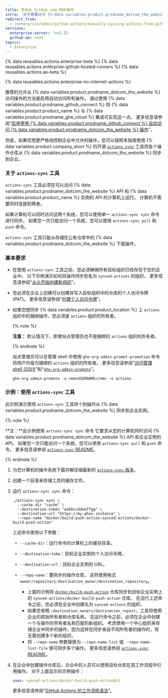 ```yaml
---
title: 手动从 GitHub.com 同步操作
intro: '对于需要访问 {% data variables.product.prodname_dotcom_the_website %} 上操作的用户，您可以将特定操作同步到企业。'
redirect_from:
  - /enterprise/admin/github-actions/manually-syncing-actions-from-githubcom
versions:
  enterprise-server: '>=2.22'
  github-ae: next
topics:
  - Enterprise
---
```


{% data reusables.actions.enterprise-beta %}
{% data reusables.actions.enterprise-github-hosted-runners %}
{% data reusables.actions.ae-beta %}

{% data reusables.actions.enterprise-no-internet-actions %}

推荐的允许从 {% data variables.product.prodname_dotcom_the_website %} 访问操作的方法是启用自动访问所有操作。 通过使用 {% data variables.product.prodname_github_connect %} 将 {% data variables.product.product_name %} 与 {% data variables.product.prodname_ghe_cloud %} 集成可实现这一点。 更多信息请参阅“[启用使用 {% data variables.product.prodname_github_connect %} 自动访问 {% data variables.product.prodname_dotcom_the_website %} 操作](/enterprise/admin/github-actions/enabling-automatic-access-to-githubcom-actions-using-github-connect)”。

但是，如果您想更严格地控制企业中允许的操作，您可以按照本指南使用 {% data variables.product.company_short %} 的开源 [`actions-sync`](https://github.com/actions/actions-sync) 工具将各个操作仓库从 {% data variables.product.prodname_dotcom_the_website %} 同步到企业。

### 关于 `actions-sync` 工具

`actions-sync` 工具必须在可以访问 {% data variables.product.prodname_dotcom_the_website %} API 和 {% data variables.product.product_name %} 实例的 API 的计算机上运行。 计算机不需要同时连接到两者。

如果计算机可以同时访问这两个系统，您可以使用单一 `actions-sync sync` 命令进行同步。 如果您一次只能访问一个系统，您可以使用 `actions-sync pull` 和 `push` 命令。

`actions-sync` 工具只能从存储在公有仓库中的 {% data variables.product.prodname_dotcom_the_website %} 下载操作。

### 基本要求

* 在使用 `actions-sync` 工具之前，您必须确保所有目标组织已经存在于您的企业中。 以下示例演示如何将操作同步到名为 `synced-actions` 的组织。 更多信息请参阅“[从头开始创建新组织](/organizations/collaborating-with-groups-in-organizations/creating-a-new-organization-from-scratch)”。
* 您必须在企业上创建可以创建并写入目标组织中的仓库的个人访问令牌 (PAT)。 更多信息请参阅“[创建个人访问令牌](/github/authenticating-to-github/creating-a-personal-access-token)”。
* 如果您想同步 {% data variables.product.product_location %} 上 `actions` 组织中的捆绑操作，您必须是 `actions` 组织的所有者。

  {% note %}

  **注意：** 默认情况下，即使站点管理员也不是捆绑的 `actions` 组织的所有者。

  {% endnote %}

  站点管理员可以在管理 shell 中使用 `ghe-org-admin-promot-promotion` 命令将用户升级为捆绑的 `actions` 组织的所有者。 更多信息请参阅“[访问管理 shell (SSH)](/admin/configuration/accessing-the-administrative-shell-ssh)”和“[`ghe-org-admin-promote`](/admin/configuration/command-line-utilities#ghe-org-admin-promote)”。

  ```shell
  ghe-org-admin-promote -u <em>USERNAME</em> -o actions
  ```

### 示例：使用 `actions-sync` 工具

此示例演示使用 `actions-sync` 工具将个别操作从 {% data variables.product.prodname_dotcom_the_website %} 同步到企业实例。

{% note %}

**注：**此示例使用 `actions-sync sync` 命令 它要求从您的计算机同时访问 {% data variables.product.prodname_dotcom_the_website %} API 和企业实例的 API。 如果您一次只能访问一个系统，您可以使用 `actions-sync pull` 和 `push` 命令。 更多信息请参阅 [`actions-sync` README](https://github.com/actions/actions-sync#not-connected-instances)。

{% endnote %}

1. 为您计算机的操作系统下载并解压缩最新的 [`actions-sync` 版本](https://github.com/actions/actions-sync/releases)。
1. 创建一个目录来存储工具的缓存文件。
1. 运行 `actions-sync sync` 命令：

   ```shell
   ./actions-sync sync \
     --cache-dir "cache" \
     --destination-token "aabbccddeeffgg" \
     --destination-url "https://my-ghes-instance" \
     --repo-name "docker/build-push-action:synced-actions/docker-build-push-action"
   ```

   上述命令使用以下参数：

   * `--cache-dir`：运行命令的计算机上的缓存目录。
   * `--destination-toke`：目标企业实例的个人访问令牌。
   * `--destination-url`：目标企业实例的 URL。
   * `--repo-name`：要同步的操作仓库。 这将使用格式 `owner/repository:destination_owner/destination_repository`。

     * 上面的示例将 [`docker/build-push-action`](https://github.com/docker/build-push-action) 仓库同步到目标企业实例上的 `synced-actions/docker-build-push-action` 仓库。 在运行上述命令之前，您必须在企业中创建名为 `synced-actions` 的组织。
     * 如果您省略 `:destination_owners/destination_repost`，工具将使用企业的原始所有者和仓库名称。 在运行命令之前，必须在企业中创建一个与操作的所有者名称匹配的新组织。 考虑使用一个中心组织来存储企业中同步的操作，因为这样在同步来自不同所有者的操作时，将无需创建多个新的组织。
     * 将 `--repo-name` 参数替换为 `--repo-name-list` 或 `--repo-name-list-file` 便可同步多个操作。 更多信息请参阅 [`actions-sync` README](https://github.com/actions/actions-sync#actions-sync)。
1. 在企业中创建操作仓库后，企业中的人员可以使用目标仓库在其工作流程中引用操作。 对于上面显示的示例操作：

   ```yaml
   uses: synced-actions/docker-build-push-action@v1
   ```

   更多信息请参阅“[GitHub Actions 的工作流程语法](/actions/reference/workflow-syntax-for-github-actions#jobsjob_idstepsuses)”。
